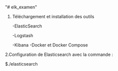"# elk_examen" 


1. Téléchargement et installation des outils

   -ElasticSearch
   
   -Logstash
   
   -Kibana
   -Docker et Docker Compose 
   
2.Configuration de Elasticsearch avec la commande :
   
   $./elasticsearch
